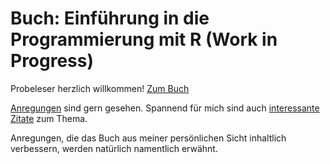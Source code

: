# Buch: Einführung in die Programmierung mit R (Work in Progress)

Probeleser herzlich willkommen! [Zum Buch](./book.md)

[Anregungen](./issues) sind gern gesehen. Spannend für mich sind auch
[interessante Zitate](./quotes.yml) zum Thema.

Anregungen, die das Buch aus meiner persönlichen Sicht inhaltlich verbessern,
werden natürlich namentlich erwähnt.

